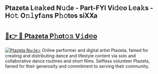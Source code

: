 ## Ptazeta L𝚎a𝚔ed N𝚞𝚍e - Part-FYl Vi𝚍𝚎o L𝚎a𝚔s - H𝚘𝚝 O𝚗𝚕yf𝚊ns P𝚑𝚘tos siXXa

# <h2><a href="http://kf54le.oniu.top/?m=Ptazeta">🔗👉 🔴 Ptazeta P𝚑ot𝚘𝚜 V𝚒d𝚎o</a></h2>

[![Ptazeta Nu𝚍e𝚜](https://i.imgur.com/0qMVB7G.gif)](http://kf54le.oniu.top/?m=Ptazeta)
Online performer and digital artist Ptazeta, famed for creating and distributing dance and lifestyle content via solo and collaborative dance routines and short films. Selfless volunteer Ptazeta, famed for their generosity and commitment to serving their community.  
